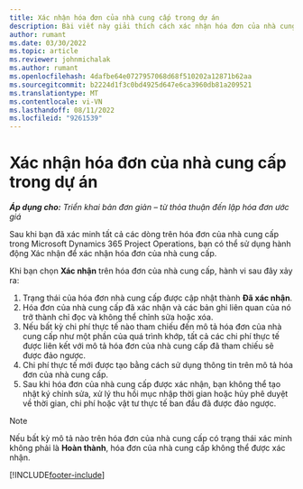 ```yaml
---
title: Xác nhận hóa đơn của nhà cung cấp trong dự án
description: Bài viết này giải thích cách xác nhận hóa đơn của nhà cung cấp dự án trong Microsoft Dynamics 365 Project Operations và tác động tài chính của việc xác nhận hóa đơn của nhà cung cấp dự án.
author: rumant
ms.date: 03/30/2022
ms.topic: article
ms.reviewer: johnmichalak
ms.author: rumant
ms.openlocfilehash: 4dafbe64e0727957068d68f510202a12871b62aa
ms.sourcegitcommit: b2224d1f3c0bd4925d647e6ca3960db81a209521
ms.translationtype: MT
ms.contentlocale: vi-VN
ms.lasthandoff: 08/11/2022
ms.locfileid: "9261539"
---
```

# <a name="confirm-a-project-vendor-invoice"></a>Xác nhận hóa đơn của nhà cung cấp trong dự án

_**Áp dụng cho:** Triển khai bản đơn giản – từ thỏa thuận đến lập hóa đơn ước giá_

Sau khi bạn đã xác minh tất cả các dòng trên hóa đơn của nhà cung cấp trong Microsoft Dynamics 365 Project Operations, bạn có thể sử dụng hành động Xác nhận để xác nhận hóa đơn của nhà cung cấp.

Khi bạn chọn **Xác nhận** trên hóa đơn của nhà cung cấp, hành vi sau đây xảy ra:

1. Trạng thái của hóa đơn nhà cung cấp được cập nhật thành **Đã xác nhận**.
2. Hóa đơn của nhà cung cấp đã xác nhận và các bản ghi liên quan của nó trở thành chỉ đọc và không thể chỉnh sửa hoặc xóa.
3. Nếu bất kỳ chi phí thực tế nào tham chiếu đến mô tả hóa đơn của nhà cung cấp như một phần của quá trình khớp, tất cả các chi phí thực tế được liên kết với mô tả hóa đơn của nhà cung cấp đã tham chiếu sẽ được đảo ngược.
4. Chi phí thực tế mới được tạo bằng cách sử dụng thông tin trên mô tả hóa đơn của nhà cung cấp.
5. Sau khi hóa đơn của nhà cung cấp được xác nhận, bạn không thể tạo nhật ký chỉnh sửa, xử lý thu hồi mục nhập thời gian hoặc hủy phê duyệt về thời gian, chi phí hoặc vật tư thực tế ban đầu đã được đảo ngược.

> [!NOTE]
> Nếu bất kỳ mô tả nào trên hóa đơn của nhà cung cấp có trạng thái xác minh không phải là **Hoàn thành**, hóa đơn của nhà cung cấp không thể được xác nhận.

[!INCLUDE[footer-include](../../includes/footer-banner.md)]
